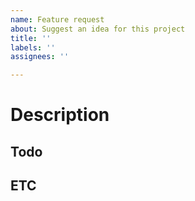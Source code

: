 ```yaml
---
name: Feature request
about: Suggest an idea for this project
title: ''
labels: ''
assignees: ''

---
```


# Description

## Todo

## ETC
